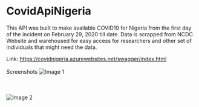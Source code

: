 # CovidApiNigeria
 
This API was built to make available COVID19 for Nigeria from the first day of the incident on February 29, 2020 till date. Data is scrapped from NCDC Website and warehoused for easy access for researchers and other set of individuals that might need the data.


Link: https://covidnigeria.azurewebsites.net/swagger/index.html <br /><br />
Screenshots
![Image 1](https://user-images.githubusercontent.com/25485036/154557928-70bc6819-a580-4a32-9cd9-dee124e35143.JPG)
<br /><br /><br /><br />
![Image 2](https://user-images.githubusercontent.com/25485036/154557931-8b4c069b-33f8-42cb-a993-e7c3d621ac38.JPG)
